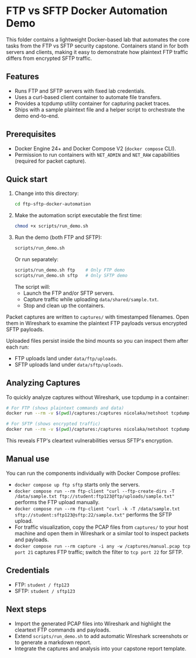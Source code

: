# FTP vs SFTP Docker Automation Demo

This folder contains a lightweight Docker-based lab that automates the core tasks from the FTP vs SFTP security capstone. Containers stand in for both servers and clients, making it easy to demonstrate how plaintext FTP traffic differs from encrypted SFTP traffic.

## Features
- Runs FTP and SFTP servers with fixed lab credentials.
- Uses a curl-based client container to automate file transfers.
- Provides a tcpdump utility container for capturing packet traces.
- Ships with a sample plaintext file and a helper script to orchestrate the demo end-to-end.

## Prerequisites
- Docker Engine 24+ and Docker Compose V2 (`docker compose` CLI).
- Permission to run containers with `NET_ADMIN` and `NET_RAW` capabilities (required for packet capture).

## Quick start
1. Change into this directory:
   ```bash
   cd ftp-sftp-docker-automation
   ```
2. Make the automation script executable the first time:
   ```bash
   chmod +x scripts/run_demo.sh
   ```
3. Run the demo (both FTP and SFTP):
   ```bash
   scripts/run_demo.sh
   ```
   Or run separately:
   ```bash
   scripts/run_demo.sh ftp    # Only FTP demo
   scripts/run_demo.sh sftp   # Only SFTP demo
   ```
   The script will:
   - Launch the FTP and/or SFTP servers.
   - Capture traffic while uploading `data/shared/sample.txt`.
   - Stop and clean up the containers.

Packet captures are written to `captures/` with timestamped filenames. Open them in Wireshark to examine the plaintext FTP payloads versus encrypted SFTP payloads.

Uploaded files persist inside the bind mounts so you can inspect them after each run:
- FTP uploads land under `data/ftp/uploads`.
- SFTP uploads land under `data/sftp/uploads`.

## Analyzing Captures
To quickly analyze captures without Wireshark, use tcpdump in a container:
```bash
# For FTP (shows plaintext commands and data)
docker run --rm -v $(pwd)/captures:/captures nicolaka/netshoot tcpdump -r /captures/ftp_transfer_*.pcap -A | head -50

# For SFTP (shows encrypted traffic)
docker run --rm -v $(pwd)/captures:/captures nicolaka/netshoot tcpdump -r /captures/sftp_transfer_*.pcap -A | head -50
```
This reveals FTP's cleartext vulnerabilities versus SFTP's encryption.

## Manual use
You can run the components individually with Docker Compose profiles:
- `docker compose up ftp sftp` starts only the servers.
- `docker compose run --rm ftp-client "curl --ftp-create-dirs -T /data/sample.txt ftp://student:ftp123@ftp/uploads/sample.txt"` performs the FTP upload manually.
- `docker compose run --rm ftp-client "curl -k -T /data/sample.txt sftp://student:sftp123@sftp:22/sample.txt"` performs the SFTP upload.
- For traffic visualization, copy the PCAP files from `captures/` to your host machine and open them in Wireshark or a similar tool to inspect packets and payloads.
- `docker compose run --rm capture -i any -w /captures/manual.pcap tcp port 21` captures FTP traffic; switch the filter to `tcp port 22` for SFTP.

## Credentials
- FTP: `student / ftp123`
- SFTP: `student / sftp123`

## Next steps
- Import the generated PCAP files into Wireshark and highlight the cleartext FTP commands and payloads.
- Extend `scripts/run_demo.sh` to add automatic Wireshark screenshots or to generate a markdown report.
- Integrate the captures and analysis into your capstone report template.
